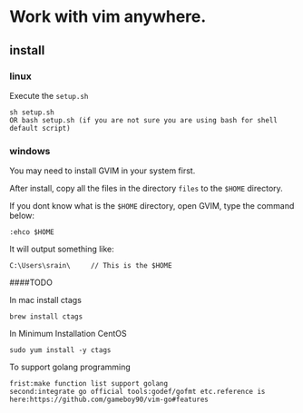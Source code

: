 # Work with vim anywhere. #

## install ##

### linux ###

Execute the `setup.sh`

    sh setup.sh
    OR bash setup.sh (if you are not sure you are using bash for shell default script)

### windows ###

You may need to install GVIM in your system first.

After install, copy all the files in the directory `files` to the `$HOME` directory.

If you dont know what is the `$HOME` directory, open GVIM, type the command below:

    :ehco $HOME

It will output something like:

    C:\Users\srain\     // This is the $HOME

####TODO

In mac install ctags

    brew install ctags

In Minimum Installation CentOS

    sudo yum install -y ctags

To support golang programming
    
    frist:make function list support golang
    second:integrate go official tools:godef/gofmt etc.reference is here:https://github.com/gameboy90/vim-go#features
